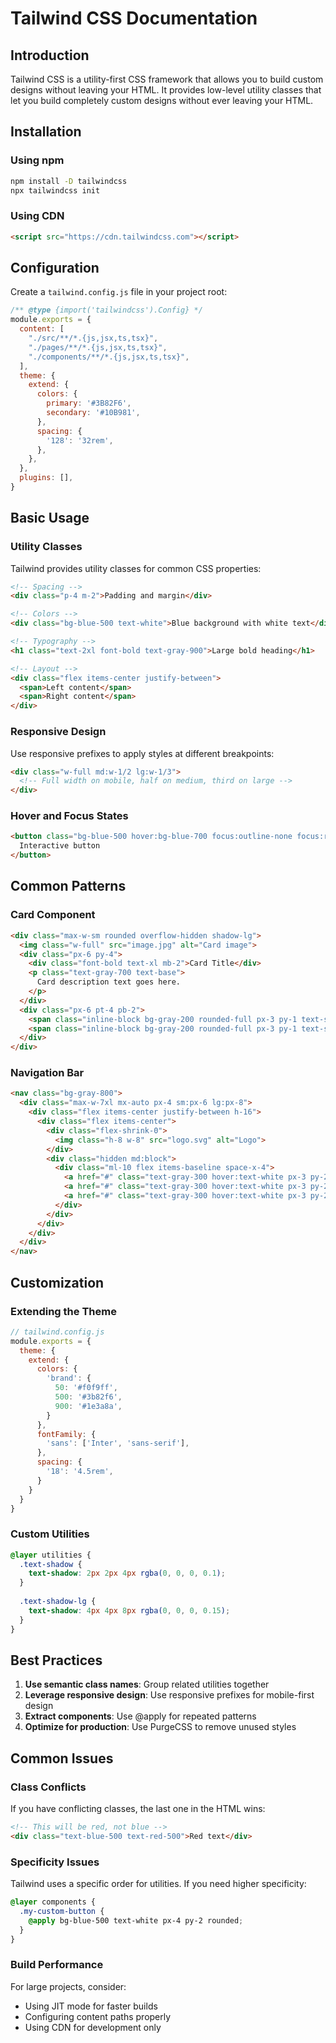 # Tailwind CSS Documentation

## Introduction

Tailwind CSS is a utility-first CSS framework that allows you to build custom designs without leaving your HTML. It provides low-level utility classes that let you build completely custom designs without ever leaving your HTML.

## Installation

### Using npm

```bash
npm install -D tailwindcss
npx tailwindcss init
```

### Using CDN

```html
<script src="https://cdn.tailwindcss.com"></script>
```

## Configuration

Create a `tailwind.config.js` file in your project root:

```javascript
/** @type {import('tailwindcss').Config} */
module.exports = {
  content: [
    "./src/**/*.{js,jsx,ts,tsx}",
    "./pages/**/*.{js,jsx,ts,tsx}",
    "./components/**/*.{js,jsx,ts,tsx}",
  ],
  theme: {
    extend: {
      colors: {
        primary: '#3B82F6',
        secondary: '#10B981',
      },
      spacing: {
        '128': '32rem',
      },
    },
  },
  plugins: [],
}
```

## Basic Usage

### Utility Classes

Tailwind provides utility classes for common CSS properties:

```html
<!-- Spacing -->
<div class="p-4 m-2">Padding and margin</div>

<!-- Colors -->
<div class="bg-blue-500 text-white">Blue background with white text</div>

<!-- Typography -->
<h1 class="text-2xl font-bold text-gray-900">Large bold heading</h1>

<!-- Layout -->
<div class="flex items-center justify-between">
  <span>Left content</span>
  <span>Right content</span>
</div>
```

### Responsive Design

Use responsive prefixes to apply styles at different breakpoints:

```html
<div class="w-full md:w-1/2 lg:w-1/3">
  <!-- Full width on mobile, half on medium, third on large -->
</div>
```

### Hover and Focus States

```html
<button class="bg-blue-500 hover:bg-blue-700 focus:outline-none focus:ring-2 focus:ring-blue-500 focus:ring-opacity-50">
  Interactive button
</button>
```

## Common Patterns

### Card Component

```html
<div class="max-w-sm rounded overflow-hidden shadow-lg">
  <img class="w-full" src="image.jpg" alt="Card image">
  <div class="px-6 py-4">
    <div class="font-bold text-xl mb-2">Card Title</div>
    <p class="text-gray-700 text-base">
      Card description text goes here.
    </p>
  </div>
  <div class="px-6 pt-4 pb-2">
    <span class="inline-block bg-gray-200 rounded-full px-3 py-1 text-sm font-semibold text-gray-700 mr-2">#tag1</span>
    <span class="inline-block bg-gray-200 rounded-full px-3 py-1 text-sm font-semibold text-gray-700 mr-2">#tag2</span>
  </div>
</div>
```

### Navigation Bar

```html
<nav class="bg-gray-800">
  <div class="max-w-7xl mx-auto px-4 sm:px-6 lg:px-8">
    <div class="flex items-center justify-between h-16">
      <div class="flex items-center">
        <div class="flex-shrink-0">
          <img class="h-8 w-8" src="logo.svg" alt="Logo">
        </div>
        <div class="hidden md:block">
          <div class="ml-10 flex items-baseline space-x-4">
            <a href="#" class="text-gray-300 hover:text-white px-3 py-2 rounded-md text-sm font-medium">Home</a>
            <a href="#" class="text-gray-300 hover:text-white px-3 py-2 rounded-md text-sm font-medium">About</a>
            <a href="#" class="text-gray-300 hover:text-white px-3 py-2 rounded-md text-sm font-medium">Contact</a>
          </div>
        </div>
      </div>
    </div>
  </div>
</nav>
```

## Customization

### Extending the Theme

```javascript
// tailwind.config.js
module.exports = {
  theme: {
    extend: {
      colors: {
        'brand': {
          50: '#f0f9ff',
          500: '#3b82f6',
          900: '#1e3a8a',
        }
      },
      fontFamily: {
        'sans': ['Inter', 'sans-serif'],
      },
      spacing: {
        '18': '4.5rem',
      }
    }
  }
}
```

### Custom Utilities

```css
@layer utilities {
  .text-shadow {
    text-shadow: 2px 2px 4px rgba(0, 0, 0, 0.1);
  }
  
  .text-shadow-lg {
    text-shadow: 4px 4px 8px rgba(0, 0, 0, 0.15);
  }
}
```

## Best Practices

1. **Use semantic class names**: Group related utilities together
2. **Leverage responsive design**: Use responsive prefixes for mobile-first design
3. **Extract components**: Use @apply for repeated patterns
4. **Optimize for production**: Use PurgeCSS to remove unused styles

## Common Issues

### Class Conflicts

If you have conflicting classes, the last one in the HTML wins:

```html
<!-- This will be red, not blue -->
<div class="text-blue-500 text-red-500">Red text</div>
```

### Specificity Issues

Tailwind uses a specific order for utilities. If you need higher specificity:

```css
@layer components {
  .my-custom-button {
    @apply bg-blue-500 text-white px-4 py-2 rounded;
  }
}
```

### Build Performance

For large projects, consider:

- Using JIT mode for faster builds
- Configuring content paths properly
- Using CDN for development only 